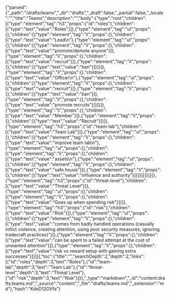 {"parsed":{"_path":"/drafts/teams","_dir":"drafts","_draft":false,"_partial":false,"_locale":"","title":"Teams","description":"","body":{"type":"root","children":[{"type":"element","tag":"h3","props":{"id":"roles"},"children":[{"type":"text","value":"Roles"}]},{"type":"element","tag":"ul","props":{},"children":[{"type":"element","tag":"li","props":{},"children":[{"type":"text","value":"Lead\n"},{"type":"element","tag":"ul","props":{},"children":[{"type":"element","tag":"li","props":{},"children":[{"type":"text","value":"promote/demote anyone"}]},{"type":"element","tag":"li","props":{},"children":[{"type":"text","value":"recruit"}]},{"type":"element","tag":"li","props":{},"children":[{"type":"text","value":"ban"}]}]}]},{"type":"element","tag":"li","props":{},"children":[{"type":"text","value":"Officer\n"},{"type":"element","tag":"ul","props":{},"children":[{"type":"element","tag":"li","props":{},"children":[{"type":"text","value":"recruit"}]},{"type":"element","tag":"li","props":{},"children":[{"type":"text","value":"ban"}]},{"type":"element","tag":"li","props":{},"children":[{"type":"text","value":"promote recruits"}]}]}]},{"type":"element","tag":"li","props":{},"children":[{"type":"text","value":"Member"}]},{"type":"element","tag":"li","props":{},"children":[{"type":"text","value":"Recruit"}]}]},{"type":"element","tag":"h3","props":{"id":"team-lab"},"children":[{"type":"text","value":"Team Lab"}]},{"type":"element","tag":"ul","props":{},"children":[{"type":"element","tag":"li","props":{},"children":[{"type":"text","value":"improve team lab\n"},{"type":"element","tag":"ul","props":{},"children":[{"type":"element","tag":"li","props":{},"children":[{"type":"text","value":"assets\n"},{"type":"element","tag":"ul","props":{},"children":[{"type":"element","tag":"li","props":{},"children":[{"type":"text","value":"safe house"}]},{"type":"element","tag":"li","props":{},"children":[{"type":"text","value":"influence and authority"}]}]}]}]}]}]},{"type":"element","tag":"h3","props":{"id":"threat-level"},"children":[{"type":"text","value":"Threat Level"}]},{"type":"element","tag":"ul","props":{},"children":[{"type":"element","tag":"li","props":{},"children":[{"type":"text","value":"Goes up when spending risk"}]}]},{"type":"element","tag":"h3","props":{"id":"risk"},"children":[{"type":"text","value":"Risk"}]},{"type":"element","tag":"ul","props":{},"children":[{"type":"element","tag":"li","props":{},"children":[{"type":"text","value":"comes from badly handled operations (casually inflict violence, creating attention, using poor security measures, ignoring tradecraft practices)"}]},{"type":"element","tag":"li","props":{},"children":[{"type":"text","value":"can be spent to a failed attempt at the cost of unwanted attention"}]},{"type":"element","tag":"li","props":{},"children":[{"type":"text","value":"risk vs reward setup with gaining extra successes"}]}]}],"toc":{"title":"","searchDepth":2,"depth":2,"links":[{"id":"roles","depth":3,"text":"Roles"},{"id":"team-lab","depth":3,"text":"Team Lab"},{"id":"threat-level","depth":3,"text":"Threat Level"},{"id":"risk","depth":3,"text":"Risk"}]}},"_type":"markdown","_id":"content:drafts:teams.md","_source":"content","_file":"drafts/teams.md","_extension":"md"},"hash":"KdxD12OVfa"}